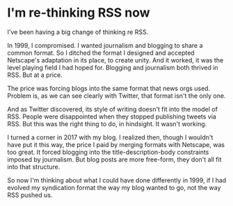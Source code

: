 # I'm re-thinking RSS now
I've been having a big change of thinking re RSS. 

In 1999, I compromised. I wanted journalism and blogging to share a common format. So I ditched the format I designed and accepted Netscape's adaptation in its place, to create unity. And it worked, it was the level playing field I had hoped for. Blogging and journalism both thrived in RSS. But at a price. 

The price was forcing blogs into the same format that news orgs used. Problem is, as we can see clearly with Twitter, that format isn't the only one. 

And as Twitter discovered, its style of writing doesn't fit into the model of RSS. People were disappointed when they stopped publishing tweets via RSS. But this was the right thing to do, in hindsight. It wasn't working.

I turned a corner in 2017 with my blog. I realized then, though I wouldn't have put it this way, the price I paid by merging formats with Netscape, was too great. It forced blogging into the title-description-body constraints imposed by journalism. But blog posts are more free-form, they don't all fit into that structure. 

So now I'm thinking about what I could have done differently in 1999, if I had evolved my syndication format the way my blog wanted to go, not the way RSS pushed us. 

